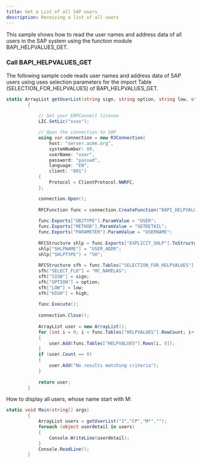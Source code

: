 ```yaml
---
title: Get a List of all SAP users
description: Receiving a list of all users
---
```



This sample shows how to read the user names and address data of all users in the SAP system using the function module BAPI_HELPVALUES_GET.<br>

### Call BAPI_HELPVALUES_GET

The following sample code reads user names and address data of SAP users using uses selection parameters for the import Table (SELECTION_FOR_HELPVALUES) of BAPI_HELPVALUES_GET.

```csharp linenums="1"
static ArrayList getUserList(string sign, string option, string low, string high)
        { 
  
            // Set your ERPConnect license
            LIC.SetLic("xxxx");

            // Open the connection to SAP
            using var connection = new R3Connection(
                host: "server.acme.org",
                systemNumber: 00,
                userName: "user",
                password: "passwd",
                language: "EN",
                client: "001")
            {
                Protocol = ClientProtocol.NWRFC,
            };

            connection.Open();    
  
            RFCFunction func = connection.CreateFunction("BAPI_HELPVALUES_GET");
  
            func.Exports["OBJTYPE"].ParamValue = "USER";
            func.Exports["METHOD"].ParamValue = "GETDETAIL";
            func.Exports["PARAMETER"].ParamValue = "USERNAME";
  
            RFCStructure shlp = func.Exports["EXPLICIT_SHLP"].ToStructure();
            shlp["SHLPNAME"] = "USER_ADDR";
            shlp["SHLPTYPE"] = "SH";
  
            RFCStructure sfh = func.Tables["SELECTION_FOR_HELPVALUES"].AddRow(); ;
            sfh["SELECT_FLD"] = "MC_NAMELAS";
            sfh["SIGN"] = sign;
            sfh["OPTION"] = option;
            sfh["LOW"] = low;
            sfh["HIGH"] = high;
  
            func.Execute();
  
            connection.Close();
  
            ArrayList user = new ArrayList();
            for (int i = 0; i < func.Tables["HELPVALUES"].RowCount; i++)
            {
                user.Add(func.Tables["HELPVALUES"].Rows[i, 0]);
            }
            if (user.Count == 0)
            {
                user.Add("No results matching criteria");
            }               
  
            return user;                           
        }
```

How to display all users, whose name start with M:

```csharp linenums="1"
static void Main(string[] args)
        {
            ArrayList users = getUserList("I","CP","M*","");
            foreach (object userdetail in users)
            {
                Console.WriteLine(userdetail);
            }
            Console.ReadLine();
        }
```
